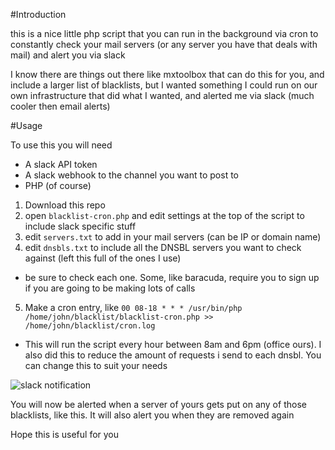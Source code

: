 #Introduction

this is a nice little php script that you can run in the background via cron to constantly check your mail servers (or any server you have that deals with mail) and alert you via slack

I know there are things out there like mxtoolbox that can do this for you, and include a larger list of blacklists, but I wanted something I could run on our own infrastructure that did what I wanted, and alerted me via slack (much cooler then email alerts)

#Usage

To use this you will need
* A slack API token
* A slack webhook to the channel you want to post to
* PHP (of course)

1. Download this repo 
2. open `blacklist-cron.php` and edit settings at the top of the script to include slack specific stuff
3. edit `servers.txt` to add in your mail servers (can be IP or domain name)
4. edit `dnsbls.txt` to include all the DNSBL servers you want to check against (left this full of the ones I use)
  * be sure to check each one. Some, like baracuda, require you to sign up if you are going to be making lots of calls
5. Make a cron entry, like `00 08-18 * * * /usr/bin/php /home/john/blacklist/blacklist-cron.php >> /home/john/blacklist/cron.log`
  * This will run the script every hour between 8am and 6pm (office ours). I also did this to reduce the amount of requests i send to each dnsbl. You can change this to suit your needs

![slack notification](https://raw.githubusercontent.com/mrwhale/blacklist-checker/master/slack-blacklist-checker.png)

You will now be alerted when a server of yours gets put on any of those blacklists, like this. It will also alert you when they are removed again

Hope this is useful for you
